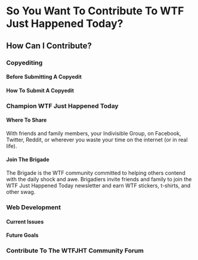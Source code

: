 # So You Want To Contribute To WTF Just Happened Today?

## How Can I Contribute?

### Copyediting 

#### Before Submitting A Copyedit

#### How To Submit A Copyedit

### Champion WTF Just Happened Today

#### Where To Share

With friends and family members, your Indivisible Group, on Facebook, Twitter, Reddit, or wherever you waste your time on the internet (or in real life). 

#### Join The Brigade

The Brigade is the WTF community committed to helping others contend with the daily shock and awe. Brigadiers invite friends and family to join the WTF Just Happened Today newsletter and earn WTF stickers, t-shirts, and other swag. 

### Web Development

#### Current Issues

#### Future Goals

### Contribute To The WTFJHT Community Forum

